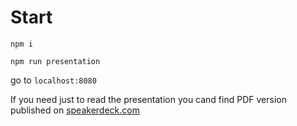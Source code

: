 # Start

`npm i`

`npm run presentation`

go to `localhost:8080`

If you need just to read the presentation you cand find PDF version published on [speakerdeck.com](https://speakerdeck.com/fox1t/reactive-programming-con-rxjs)
